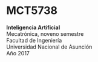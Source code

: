 # MCT5738
**Inteligencia Artificial**  
Mecatrónica, noveno semestre  
Facultad de Ingeniería  
Universidad Nacional de Asunción  
Año 2017
